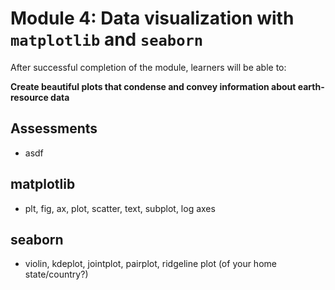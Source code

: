 # Module 4: Data visualization with `matplotlib` and `seaborn`

After successful completion of the module, learners will be able to:

**Create beautiful plots that condense and convey information about earth-resource data**

## Assessments
- asdf

## matplotlib
- plt, fig, ax, plot, scatter, text, subplot, log axes

## seaborn
- violin, kdeplot, jointplot, pairplot, ridgeline plot (of your home state/country?)
